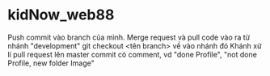 # kidNow_web88
Push commit vào branch của mình.
Merge request và pull code vào ra từ nhánh "development"
git checkout <tên branch> về vào nhánh đó
Khánh xử lí pull request lên master
commit có comment, vd "done Profile", "not done Profile, new folder Image"
